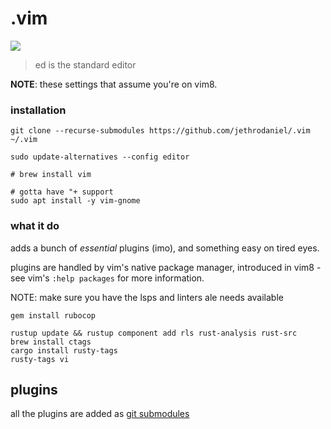 # .vim

![](https://img.shields.io/github/license/jethrodaniel/.vim.svg)

> ed is the standard editor

**NOTE**: these settings that assume you're on vim8.

### installation

```
git clone --recurse-submodules https://github.com/jethrodaniel/.vim ~/.vim

sudo update-alternatives --config editor

# brew install vim

# gotta have "+ support
sudo apt install -y vim-gnome
```

### what it do

adds a bunch of _essential_ plugins (imo), and something easy on tired eyes.

plugins are handled by vim's native package manager, introduced in vim8 - see
vim's `:help packages` for more information.

NOTE: make sure you have the lsps and linters ale needs available

```
gem install rubocop

rustup update && rustup component add rls rust-analysis rust-src
brew install ctags
cargo install rusty-tags
rusty-tags vi
```

## plugins

all the plugins are added as [git submodules](.gitmodules)
